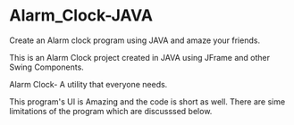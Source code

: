 # Alarm_Clock-JAVA
Create an Alarm clock program using JAVA and amaze your friends.

This is an Alarm Clock project created in JAVA using JFrame and other Swing Components.

Alarm Clock- A utility that everyone needs.

This program's UI is Amazing and the code is short as well. There are sime limitations of the program which are discusssed below.
